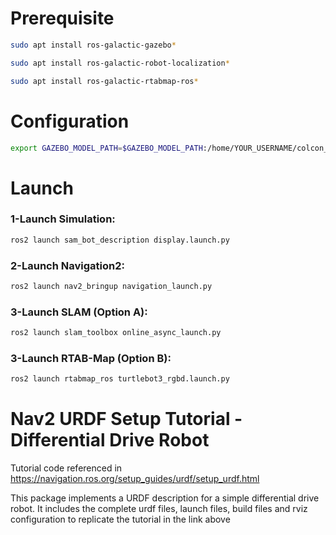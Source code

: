 # Prerequisite
```bash
sudo apt install ros-galactic-gazebo*
```
```bash
sudo apt install ros-galactic-robot-localization*
```
```bash
sudo apt install ros-galactic-rtabmap-ros*
```
# Configuration
```bash
export GAZEBO_MODEL_PATH=$GAZEBO_MODEL_PATH:/home/YOUR_USERNAME/colcon_ws/src/sam_bot_description/models/
```
# Launch

### 1-Launch Simulation:
```bash
ros2 launch sam_bot_description display.launch.py
```

### 2-Launch Navigation2:
```bash
ros2 launch nav2_bringup navigation_launch.py
```

### 3-Launch SLAM (Option A):
```bash
ros2 launch slam_toolbox online_async_launch.py
```

### 3-Launch RTAB-Map (Option B):
```bash
ros2 launch rtabmap_ros turtlebot3_rgbd.launch.py
```


# Nav2 URDF Setup Tutorial - Differential Drive Robot
Tutorial code referenced in https://navigation.ros.org/setup_guides/urdf/setup_urdf.html

This package implements a URDF description for a simple differential drive robot. It includes the complete urdf files, launch files, build files and rviz configuration to replicate the tutorial in the link above

